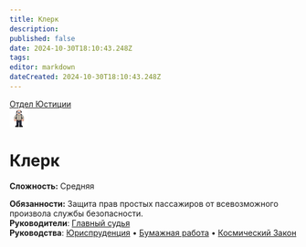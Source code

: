 ```yaml
---
title: Клерк
description: 
published: false
date: 2024-10-30T18:10:43.248Z
tags: 
editor: markdown
dateCreated: 2024-10-30T18:10:43.248Z
---
```


<div style="display: flex; justify-content: center;">
<div class="roles-passport just">
  <div class="title just"><a href="/roles/justicedepartment">Отдел Юстиции</a></div>
  <div>
    <div><div><img src="/roles/clerk.png"></div></div>
  <div><div>
    <h1>Клерк</h1>
    <p><strong>Сложность:</strong> Средняя</p>
    <strong>Обязанности:</strong> Защита прав простых пассажиров от всевозможного произвола службы безопасности.<br>
    <b>Руководители</b>: <a href="/roles/chief_justice">Главный судья</a><br>
    <b>Руководства</b>: <a href="/guides/jurisprudence">Юриспруденция</a> • <a href="/guides/bureaucracy">Бумажная работа</a> • <a href="/spacelaw">Космический Закон</a>
  </div></div>
  </div>
</div>
</div> 



<div class="table"></div>